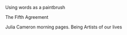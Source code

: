 ---
---


Using words as a paintbrush 

The Fifth Agreement 

Julia Cameron morning pages. Being Artists of our lives 



